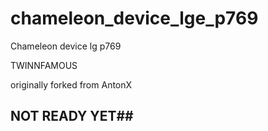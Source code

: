 chameleon_device_lge_p769
=========================

Chameleon device lg p769


TWINNFAMOUS

originally forked from AntonX


## NOT READY YET##
